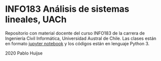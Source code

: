 # INFO183 Análisis de sistemas lineales, UACh

Repositorio con material docente del curso INFO183 de la carrera de Ingeniería Civil Informática, Universidad Austral de Chile. Las clases están en formato [jupyter notebook](http://jupyter.org) y los códigos están en lenguaje Python 3. 


2020 Pablo Huijse
